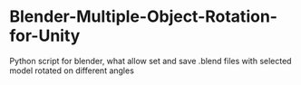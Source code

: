 # Blender-Multiple-Object-Rotation-for-Unity
Python script for blender, what allow set and save .blend files with selected model rotated on different angles
